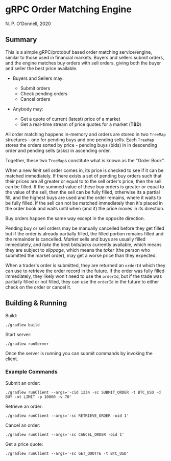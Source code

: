 # gRPC Order Matching Engine
N. P. O'Donnell, 2020

## Summary

This is a simple gRPC/protobuf based order matching service/engine, similar to those used in financial markets. Buyers 
and sellers submit orders, and the engine matches buy orders with sell orders, giving both the buyer and seller the best 
price available.

* Buyers and Sellers may:
  * Submit orders
  * Check pending orders
  * Cancel orders
  
* Anybody may:
  * Get a quote of current (latest) price of a market
  * Get a real-time stream of price quotes for a market (**TBD**)

All order matching happens in-memory and orders are stored in two `TreeMap` structures - one for pending buys and one
pending sells. Each `TreeMap` stores the orders sorted by price - pending buys (bids) in in descending order and
pending sells (asks) in ascending order. 

Together, these two `TreeMap`s constitute what is known as
the "Order Book".

When a new *limit* sell order comes in, its price is checked to see if it can be matched immediately.
If there exists a set of pending buy orders such that their prices are all greater or equal to to the sell
order's price, then the sell can be filled. If the summed value of these buy orders is greater or equal to the value
of the sell, then the sell can be fully filled, otherwise its a partial fill, and the highest buys are used and the
order remains, where it waits to be fully filled. If the sell can not be matched immediately then it's placed in the 
order book and waits until when (and if) the price moves in its direction.

Buy orders happen the same way except in the opposite direction.

Pending buy or sell orders may be manually cancelled before they get filled but if the order is already partially 
filled, the filled portion remains filled and the remainder is cancelled. *Market* sells and buys are usually filled 
immediately, and *take* the best bids/asks currently available, which means they are subject to *slippage*, which means
the *taker* (the person who submitted the market order), may get a worse price than they expected.

When a trader's order is submitted, they are returned an `orderId` which they can use to retrieve the order record in
the future. If the order was fully filled immediately, they likely won't need to use the `orderId`, but if the trade was
partially filled or not filled, they can use the `orderId` in the future to either check on the order or cancel it.

## Building & Running

Build:
```
./gradlew build
```

Start server:
```
./gradlew runServer
```

Once the server is running you can submit commands by invoking the client.

### Example Commands

Submit an order:
```
./gradlew runClient --args='-cid 1234 -sc SUBMIT_ORDER -t BTC_USD -d BUY -ot LIMIT -p 10000 -v 70'
```

Retrieve an order:
```
./gradlew runClient --args='-sc RETRIEVE_ORDER -oid 1'
```

Cancel an order:
```
./gradlew runClient --args='-sc CANCEL_ORDER -oid 1'
```

Get a price quote:
```
./gradlew runClient --args='-sc GET_QUOTTE -t BTC_USD'
```
